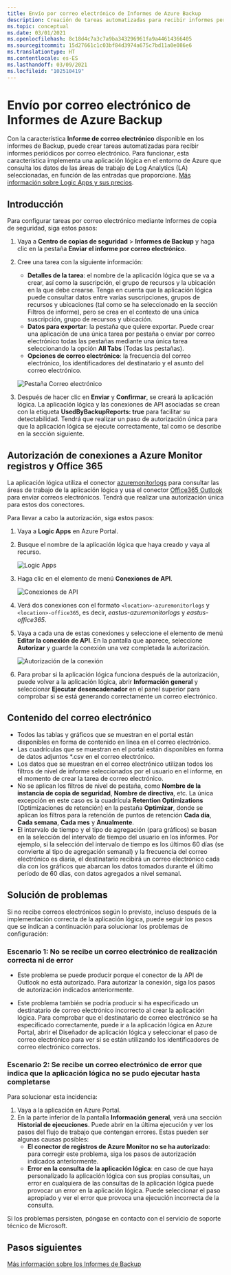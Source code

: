 ```yaml
---
title: Envío por correo electrónico de Informes de Azure Backup
description: Creación de tareas automatizadas para recibir informes periódicos por correo electrónico
ms.topic: conceptual
ms.date: 03/01/2021
ms.openlocfilehash: 8c18d4c7a3c7a9ba343296961fa9a44614366405
ms.sourcegitcommit: 15d27661c1c03bf84d3974a675c7bd11a0e086e6
ms.translationtype: HT
ms.contentlocale: es-ES
ms.lasthandoff: 03/09/2021
ms.locfileid: "102510419"
---
```

# <a name="email-azure-backup-reports"></a>Envío por correo electrónico de Informes de Azure Backup

Con la característica **Informe de correo electrónico** disponible en los informes de Backup, puede crear tareas automatizadas para recibir informes periódicos por correo electrónico. Para funcionar, esta característica implementa una aplicación lógica en el entorno de Azure que consulta los datos de las áreas de trabajo de Log Analytics (LA) seleccionadas, en función de las entradas que proporcione. [Más información sobre Logic Apps y sus precios](https://azure.microsoft.com/pricing/details/logic-apps/).

## <a name="getting-started"></a>Introducción

Para configurar tareas por correo electrónico mediante Informes de copia de seguridad, siga estos pasos:

1.  Vaya a **Centro de copias de seguridad** > **Informes de Backup** y haga clic en la pestaña **Enviar el informe por correo electrónico**.
2.  Cree una tarea con la siguiente información:
    * **Detalles de la tarea**: el nombre de la aplicación lógica que se va a crear, así como la suscripción, el grupo de recursos y la ubicación en la que debe crearse. Tenga en cuenta que la aplicación lógica puede consultar datos entre varias suscripciones, grupos de recursos y ubicaciones (tal como se ha seleccionado en la sección Filtros de informe), pero se crea en el contexto de una única suscripción, grupo de recursos y ubicación.
    * **Datos para exportar**: la pestaña que quiere exportar. Puede crear una aplicación de una única tarea por pestaña o enviar por correo electrónico todas las pestañas mediante una única tarea seleccionando la opción **All Tabs** (Todas las pestañas).
    * **Opciones de correo electrónico**: la frecuencia del correo electrónico, los identificadores del destinatario y el asunto del correo electrónico.

    ![Pestaña Correo electrónico](./media/backup-azure-configure-backup-reports/email-tab.png)

3.  Después de hacer clic en **Enviar** y **Confirmar**, se creará la aplicación lógica. La aplicación lógica y las conexiones de API asociadas se crean con la etiqueta **UsedByBackupReports: true** para facilitar su detectabilidad. Tendrá que realizar un paso de autorización única para que la aplicación lógica se ejecute correctamente, tal como se describe en la sección siguiente.

## <a name="authorize-connections-to-azure-monitor-logs-and-office-365"></a>Autorización de conexiones a Azure Monitor registros y Office 365

La aplicación lógica utiliza el conector [azuremonitorlogs](https://docs.microsoft.com/connectors/azuremonitorlogs/) para consultar las áreas de trabajo de la aplicación lógica y usa el conector [Office365 Outlook](https://docs.microsoft.com/connectors/office365connector/) para enviar correos electrónicos. Tendrá que realizar una autorización única para estos dos conectores. 
 
Para llevar a cabo la autorización, siga estos pasos:

1.  Vaya a **Logic Apps** en Azure Portal.
2.  Busque el nombre de la aplicación lógica que haya creado y vaya al recurso.

    ![Logic Apps](./media/backup-azure-configure-backup-reports/logic-apps.png)

3.  Haga clic en el elemento de menú **Conexiones de API**.

    ![Conexiones de API](./media/backup-azure-configure-backup-reports/api-connections.png)

4.  Verá dos conexiones con el formato `<location>-azuremonitorlogs` y `<location>-office365`, es decir, _eastus-azuremonitorlogs_ y _eastus-office365_.
5.  Vaya a cada una de estas conexiones y seleccione el elemento de menú **Editar la conexión de API**. En la pantalla que aparece, seleccione **Autorizar** y guarde la conexión una vez completada la autorización.

    ![Autorización de la conexión](./media/backup-azure-configure-backup-reports/authorize-connections.png)

6.  Para probar si la aplicación lógica funciona después de la autorización, puede volver a la aplicación lógica, abrir **Información general** y seleccionar **Ejecutar desencadenador** en el panel superior para comprobar si se está generando correctamente un correo electrónico.

## <a name="contents-of-the-email"></a>Contenido del correo electrónico

* Todos las tablas y gráficos que se muestran en el portal están disponibles en forma de contenido en línea en el correo electrónico.
* Las cuadrículas que se muestran en el portal están disponibles en forma de datos adjuntos *.csv en el correo electrónico.
* Los datos que se muestran en el correo electrónico utilizan todos los filtros de nivel de informe seleccionados por el usuario en el informe, en el momento de crear la tarea de correo electrónico.
* No se aplican los filtros de nivel de pestaña, como **Nombre de la instancia de copia de seguridad**, **Nombre de directiva**, etc. La única excepción en este caso es la cuadrícula **Retention Optimizations** (Optimizaciones de retención) en la pestaña **Optimizar**, donde se aplican los filtros para la retención de puntos de retención **Cada día**, **Cada semana**, **Cada mes** y **Anualmente**.
* El intervalo de tiempo y el tipo de agregación (para gráficos) se basan en la selección del intervalo de tiempo del usuario en los informes. Por ejemplo, si la selección del intervalo de tiempo es los últimos 60 días (se convierte al tipo de agregación semanal) y la frecuencia del correo electrónico es diaria, el destinatario recibirá un correo electrónico cada día con los gráficos que abarcan los datos tomados durante el último período de 60 días, con datos agregados a nivel semanal.

## <a name="troubleshooting-issues"></a>Solución de problemas

Si no recibe correos electrónicos según lo previsto, incluso después de la implementación correcta de la aplicación lógica, puede seguir los pasos que se indican a continuación para solucionar los problemas de configuración:

### <a name="scenario-1-receiving-neither-a-successful-email-nor-an-error-email"></a>Escenario 1: No se recibe un correo electrónico de realización correcta ni de error

* Este problema se puede producir porque el conector de la API de Outlook no está autorizado. Para autorizar la conexión, siga los pasos de autorización indicados anteriormente.

* Este problema también se podría producir si ha especificado un destinatario de correo electrónico incorrecto al crear la aplicación lógica. Para comprobar que el destinatario de correo electrónico se ha especificado correctamente, puede ir a la aplicación lógica en Azure Portal, abrir el Diseñador de aplicación lógica y seleccionar el paso de correo electrónico para ver si se están utilizando los identificadores de correo electrónico correctos.

### <a name="scenario-2-receiving-an-error-email-that-says-that-the-logic-app-failed-to-execute-to-completion"></a>Escenario 2: Se recibe un correo electrónico de error que indica que la aplicación lógica no se pudo ejecutar hasta completarse

Para solucionar esta incidencia:
1.  Vaya a la aplicación en Azure Portal.
2.  En la parte inferior de la pantalla **Información general**, verá una sección **Historial de ejecuciones**. Puede abrir en la última ejecución y ver los pasos del flujo de trabajo que contengan errores. Estas pueden ser algunas causas posibles:
    * **El conector de registros de Azure Monitor no se ha autorizado**: para corregir este problema, siga los pasos de autorización indicados anteriormente.
    * **Error en la consulta de la aplicación lógica**: en caso de que haya personalizado la aplicación lógica con sus propias consultas, un error en cualquiera de las consultas de la aplicación lógica puede provocar un error en la aplicación lógica. Puede seleccionar el paso apropiado y ver el error que provoca una ejecución incorrecta de la consulta.

Si los problemas persisten, póngase en contacto con el servicio de soporte técnico de Microsoft.

## <a name="next-steps"></a>Pasos siguientes
[Más información sobre los Informes de Backup](https://docs.microsoft.com/azure/backup/configure-reports)
